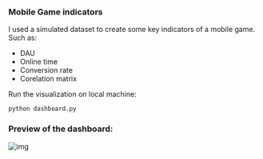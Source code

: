 ### Mobile Game indicators

I used a simulated dataset to create some key indicators of a mobile game.
Such as: 
+ DAU
+ Online time
+ Conversion rate
+ Corelation matrix

Run the visualization on local machine:

```python dashboard.py```

### Preview of the dashboard:

![img](assets/Dash.png)

